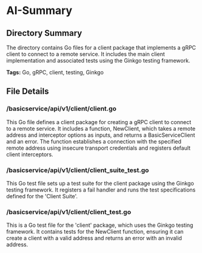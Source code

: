 # AI-Summary
## Directory Summary
The directory contains Go files for a client package that implements a gRPC client to connect to a remote service. It includes the main client implementation and associated tests using the Ginkgo testing framework.

**Tags:** Go, gRPC, client, testing, Ginkgo

## File Details
    
### /basicservice/api/v1/client/client.go
This Go file defines a client package for creating a gRPC client to connect to a remote service. It includes a function, NewClient, which takes a remote address and interceptor options as inputs, and returns a BasicServiceClient and an error. The function establishes a connection with the specified remote address using insecure transport credentials and registers default client interceptors.

### /basicservice/api/v1/client/client_suite_test.go
This Go test file sets up a test suite for the client package using the Ginkgo testing framework. It registers a fail handler and runs the test specifications defined for the 'Client Suite'.

### /basicservice/api/v1/client/client_test.go
This is a Go test file for the 'client' package, which uses the Ginkgo testing framework. It contains tests for the NewClient function, ensuring it can create a client with a valid address and returns an error with an invalid address.
